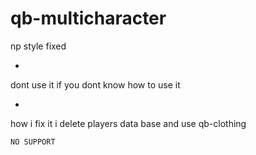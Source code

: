 # qb-multicharacter
np style fixed

*


dont use it if you dont know how to use it

*


how i fix it i delete players data base and use qb-clothing

```
NO SUPPORT 
```
